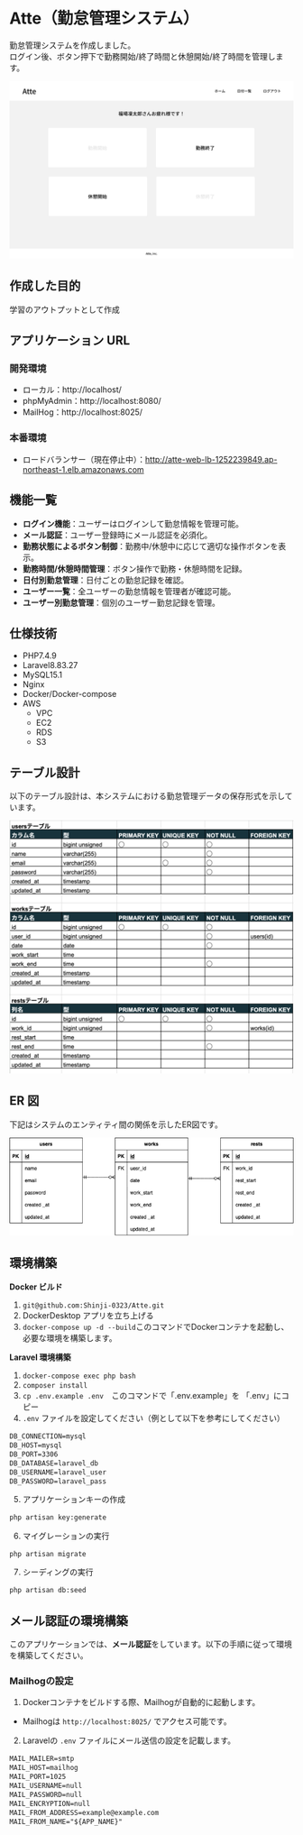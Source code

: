 # Atte（勤怠管理システム）

勤怠管理システムを作成しました。  
ログイン後、ボタン押下で勤務開始/終了時間と休憩開始/終了時間を管理します。

![alt text](stamp.png)

## 作成した目的

学習のアウトプットとして作成

## アプリケーション URL

### 開発環境
- ローカル：http://localhost/
- phpMyAdmin：http://localhost:8080/
- MailHog：http://localhost:8025/

### 本番環境
- ロードバランサー（現在停止中）：http://atte-web-lb-1252239849.ap-northeast-1.elb.amazonaws.com

## 機能一覧

- **ログイン機能**：ユーザーはログインして勤怠情報を管理可能。
- **メール認証**：ユーザー登録時にメール認証を必須化。
- **勤務状態によるボタン制御**：勤務中/休憩中に応じて適切な操作ボタンを表示。
- **勤務時間/休憩時間管理**：ボタン操作で勤務・休憩時間を記録。
- **日付別勤怠管理**：日付ごとの勤怠記録を確認。
- **ユーザー一覧**：全ユーザーの勤怠情報を管理者が確認可能。
- **ユーザー別勤怠管理**：個別のユーザー勤怠記録を管理。

## 仕様技術

- PHP7.4.9
- Laravel8.83.27
- MySQL15.1
- Nginx
- Docker/Docker-compose
- AWS
  - VPC
  - EC2
  - RDS
  - S3

## テーブル設計

以下のテーブル設計は、本システムにおける勤怠管理データの保存形式を示しています。

![alt text](<スクリーンショット 2024-08-19 17.48.57.png>)

## ER 図

下記はシステムのエンティティ間の関係を示したER図です。

![alt](Atte.png)

## 環境構築

**Docker ビルド**

1. `git@github.com:Shinji-0323/Atte.git`
2. DockerDesktop アプリを立ち上げる
3. `docker-compose up -d --build`このコマンドでDockerコンテナを起動し、必要な環境を構築します。

**Laravel 環境構築**

1. `docker-compose exec php bash`
2. `composer install`
3. `cp .env.example .env`　このコマンドで「.env.example」を 「.env」にコピー
4. `.env` ファイルを設定してください（例として以下を参考にしてください）

```text
DB_CONNECTION=mysql
DB_HOST=mysql
DB_PORT=3306
DB_DATABASE=laravel_db
DB_USERNAME=laravel_user
DB_PASSWORD=laravel_pass
```

5. アプリケーションキーの作成

```bash
php artisan key:generate
```

6. マイグレーションの実行

```bash
php artisan migrate
```

7. シーディングの実行

```bash
php artisan db:seed
```

## メール認証の環境構築

このアプリケーションでは、**メール認証**をしています。以下の手順に従って環境を構築してください。

### **Mailhogの設定**

1. Dockerコンテナをビルドする際、Mailhogが自動的に起動します。
- Mailhogは `http://localhost:8025/` でアクセス可能です。

2. Laravelの `.env` ファイルにメール送信の設定を記載します。

```text
MAIL_MAILER=smtp
MAIL_HOST=mailhog
MAIL_PORT=1025
MAIL_USERNAME=null
MAIL_PASSWORD=null
MAIL_ENCRYPTION=null
MAIL_FROM_ADDRESS=example@example.com
MAIL_FROM_NAME="${APP_NAME}"
```